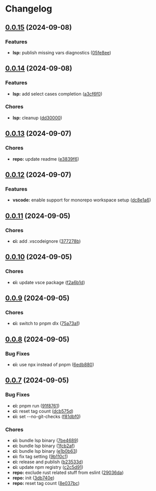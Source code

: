 # Changelog

## [0.0.15](https://github.com/igorsheg/typed-key/compare/v0.0.14...v0.0.15) (2024-09-08)


### Features

* **lsp:** publish missing vars diagnostics ([05fe8ee](https://github.com/igorsheg/typed-key/commit/05fe8ee7ecfa0cd0f255e7ddf4ee762d937cb818))

## [0.0.14](https://github.com/igorsheg/typed-key/compare/v0.0.13...v0.0.14) (2024-09-08)


### Features

* **lsp:** add select cases completion ([a3cf6f0](https://github.com/igorsheg/typed-key/commit/a3cf6f07e3db28fefc82ec70f556236e2a7e4901))


### Chores

* **lsp:** cleanup ([dd30000](https://github.com/igorsheg/typed-key/commit/dd30000af08d3683b7ca68f2e0da30dade55d073))

## [0.0.13](https://github.com/igorsheg/typed-key/compare/v0.0.12...v0.0.13) (2024-09-07)


### Chores

* **repo:** update readme ([e3839f6](https://github.com/igorsheg/typed-key/commit/e3839f62cf16f9693bb7420da26def38a1c0360e))

## [0.0.12](https://github.com/igorsheg/typed-key/compare/v0.0.11...v0.0.12) (2024-09-07)


### Features

* **vscode:** enable support for monorepo workspace setup ([dc8e1a6](https://github.com/igorsheg/typed-key/commit/dc8e1a6bbb65409187f6db59660bdd79a558413d))

## [0.0.11](https://github.com/igorsheg/typed-key/compare/v0.0.10...v0.0.11) (2024-09-05)


### Chores

* **ci:** add .vscodeignore ([377278b](https://github.com/igorsheg/typed-key/commit/377278b75a5ecf497ec136289147f6f95b32c380))

## [0.0.10](https://github.com/igorsheg/typed-key/compare/v0.0.9...v0.0.10) (2024-09-05)


### Chores

* **ci:** update vsce package ([f2a6b1d](https://github.com/igorsheg/typed-key/commit/f2a6b1d3c00c013a2bf8794be7ec15f1be0d4204))

## [0.0.9](https://github.com/igorsheg/typed-key/compare/v0.0.8...v0.0.9) (2024-09-05)


### Chores

* **ci:** switch to pnpm dlx ([75a73a1](https://github.com/igorsheg/typed-key/commit/75a73a18a043f806974dcb550b4832794d4a5dd8))

## [0.0.8](https://github.com/igorsheg/typed-key/compare/v0.0.7...v0.0.8) (2024-09-05)


### Bug Fixes

* **ci:** use npx instead of pnpm ([6edb880](https://github.com/igorsheg/typed-key/commit/6edb8808b21bd4bfe39e37dcbbec6d0ed141452a))

## [0.0.7](https://github.com/igorsheg/typed-key/compare/v0.0.6...v0.0.7) (2024-09-05)


### Bug Fixes

* **ci:** pnpm run ([91f8761](https://github.com/igorsheg/typed-key/commit/91f876195dfacc533206d17661108c219a90c93b))
* **ci:** reset tag count ([dcb575d](https://github.com/igorsheg/typed-key/commit/dcb575d2e34bd6dd406bad817377b7d537fb7347))
* **ci:** set --no-git-checks ([f81dbf0](https://github.com/igorsheg/typed-key/commit/f81dbf0964cbd7ab812e4f60993270f6177084b5))


### Chores

* **ci:** bundle lsp binary ([7be4689](https://github.com/igorsheg/typed-key/commit/7be468958b57621d9747bc45f031d9588b1e27b6))
* **ci:** bundle lsp binary ([1fcb2af](https://github.com/igorsheg/typed-key/commit/1fcb2af2a2cfe1ee1cf3a5c06ccf25a9e823fa26))
* **ci:** bundle lsp binary ([e1b0b63](https://github.com/igorsheg/typed-key/commit/e1b0b63c6818cdedeb370427a620551fb2b66a81))
* **ci:** fix tag setting ([9b110c1](https://github.com/igorsheg/typed-key/commit/9b110c174fde7a8a52fcb92202d24a0c42697775))
* **ci:** release and publish ([b23533d](https://github.com/igorsheg/typed-key/commit/b23533d821b26be7879558200afe0e8eda3e7329))
* **ci:** update npm registry ([c2c5d91](https://github.com/igorsheg/typed-key/commit/c2c5d91f01d5f05cb228156e5d47b10675f47f45))
* **repo:** exclude rust related stuff from eslint ([29036da](https://github.com/igorsheg/typed-key/commit/29036da0b76a66154e88814e1a1715ea5334df79))
* **repo:** init ([3db740e](https://github.com/igorsheg/typed-key/commit/3db740e9a418efb2562cce47f93398dc0785b362))
* **repo:** reset tag count ([8e037bc](https://github.com/igorsheg/typed-key/commit/8e037bc8007d3604b00d994e279965c923ad6504))
